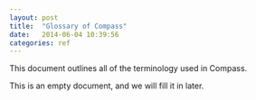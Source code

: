 ```yaml
---
layout: post
title:  "Glossary of Compass"
date:   2014-06-04 10:39:56
categories: ref
---
```


This document outlines all of the terminology used in Compass. 

This is an empty document, and we will fill it in later. 